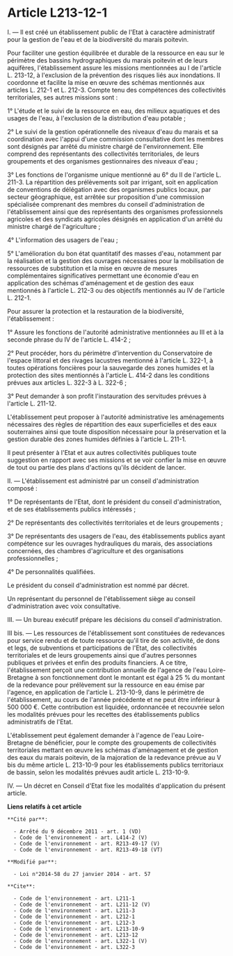 # Article L213-12-1

I. — Il est créé un établissement public de l'Etat à caractère administratif pour la gestion de l'eau et de la biodiversité
du marais poitevin. 

Pour faciliter une gestion équilibrée et durable de la ressource en eau sur le périmètre des bassins hydrographiques du
marais poitevin et de leurs aquifères, l'établissement assure les missions mentionnées au I de l'article L. 213-12, à
l'exclusion de la prévention des risques liés aux inondations. Il coordonne et facilite la mise en œuvre des schémas
mentionnés aux articles L. 212-1 et L. 212-3. Compte tenu des compétences des collectivités territoriales, ses autres
missions sont : 

1° L'étude et le suivi de la ressource en eau, des milieux aquatiques et des usages de l'eau, à l'exclusion de la
distribution d'eau potable ; 

2° Le suivi de la gestion opérationnelle des niveaux d'eau du marais et sa coordination avec l'appui d'une commission
consultative dont les membres sont désignés par arrêté du ministre chargé de l'environnement. Elle comprend des représentants
des collectivités territoriales, de leurs groupements et des organismes gestionnaires des niveaux d'eau ; 

3° Les fonctions de l'organisme unique mentionné au 6° du II de l'article L. 211-3. La répartition des prélèvements soit par
irrigant, soit en application de conventions de délégation avec des organismes publics locaux, par secteur géographique, est
arrêtée sur proposition d'une commission spécialisée comprenant des membres du conseil d'administration de l'établissement
ainsi que des représentants des organismes professionnels agricoles et des syndicats agricoles désignés en application d'un
arrêté du ministre chargé de l'agriculture ; 

4° L'information des usagers de l'eau ; 

5° L'amélioration du bon état quantitatif des masses d'eau, notamment par la réalisation et la gestion des ouvrages
nécessaires pour la mobilisation de ressources de substitution et la mise en œuvre de mesures complémentaires significatives
permettant une économie d'eau en application des schémas d'aménagement et de gestion des eaux mentionnés à l'article L. 212-3
ou des objectifs mentionnés au IV de l'article L. 212-1. 

Pour assurer la protection et la restauration de la biodiversité, l'établissement : 

1° Assure les fonctions de l'autorité administrative mentionnées au III et à la seconde phrase du IV de l'article L. 414-2 ; 

2° Peut procéder, hors du périmètre d'intervention du Conservatoire de l'espace littoral et des rivages lacustres mentionné à
l'article L. 322-1, à toutes opérations foncières pour la sauvegarde des zones humides et la protection des sites mentionnés
à l'article L. 414-2 dans les conditions prévues aux articles L. 322-3 à L. 322-6 ; 

3° Peut demander à son profit l'instauration des servitudes prévues à l'article L. 211-12. 

L'établissement peut proposer à l'autorité administrative les aménagements nécessaires des règles de répartition des eaux
superficielles et des eaux souterraines ainsi que toute disposition nécessaire pour la préservation et la gestion durable des
zones humides définies à l'article L. 211-1. 

Il peut présenter à l'Etat et aux autres collectivités publiques toute suggestion en rapport avec ses missions et se voir
confier la mise en œuvre de tout ou partie des plans d'actions qu'ils décident de lancer. 

II. — L'établissement est administré par un conseil d'administration composé : 

1° De représentants de l'Etat, dont le président du conseil d'administration, et de ses établissements publics intéressés ; 

2° De représentants des collectivités territoriales et de leurs groupements ; 

3° De représentants des usagers de l'eau, des établissements publics ayant compétence sur les ouvrages hydrauliques du
marais, des associations concernées, des chambres d'agriculture et des organisations professionnelles ; 

4° De personnalités qualifiées. 

Le président du conseil d'administration est nommé par décret. 

Un représentant du personnel de l'établissement siège au conseil d'administration avec voix consultative. 

III. — Un bureau exécutif prépare les décisions du conseil d'administration. 

III bis. ― Les ressources de l'établissement sont constituées de redevances pour service rendu et de toute ressource qu'il
tire de son activité, de dons et legs, de subventions et participations de l'Etat, des collectivités territoriales et de
leurs groupements ainsi que d'autres personnes publiques et privées et enfin des produits financiers. A ce titre,
l'établissement perçoit une contribution annuelle de l'agence de l'eau Loire-Bretagne à son fonctionnement dont le montant
est égal à 25 % du montant de la redevance pour prélèvement sur la ressource en eau émise par l'agence, en application de
l'article L. 213-10-9, dans le périmètre de l'établissement, au cours de l'année précédente et ne peut être inférieur à 500
000 €. Cette contribution est liquidée, ordonnancée et recouvrée selon les modalités prévues pour les recettes des
établissements publics administratifs de l'Etat. 

L'établissement peut également demander à l'agence de l'eau Loire-Bretagne de bénéficier, pour le compte des groupements de
collectivités territoriales mettant en œuvre les schémas d'aménagement et de gestion des eaux du marais poitevin, de la
majoration de la redevance prévue au V bis du même article L. 213-10-9 pour les établissements publics territoriaux de
bassin, selon les modalités prévues audit article L. 213-10-9. 

IV. — Un décret en Conseil d'Etat fixe les modalités d'application du présent article.

**Liens relatifs à cet article**

	**Cité par**:

	  - Arrêté du 9 décembre 2011 - art. 1 (VD)
	  - Code de l'environnement - art. L414-2 (V)
	  - Code de l'environnement - art. R213-49-17 (V)
	  - Code de l'environnement - art. R213-49-18 (VT)

	**Modifié par**:

	  - Loi n°2014-58 du 27 janvier 2014 - art. 57

	**Cite**:

	  - Code de l'environnement - art. L211-1
	  - Code de l'environnement - art. L211-12 (V)
	  - Code de l'environnement - art. L211-3
	  - Code de l'environnement - art. L212-1
	  - Code de l'environnement - art. L212-3
	  - Code de l'environnement - art. L213-10-9
	  - Code de l'environnement - art. L213-12
	  - Code de l'environnement - art. L322-1 (V)
	  - Code de l'environnement - art. L322-3
